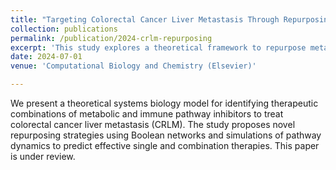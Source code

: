 ```yaml
---
title: "Targeting Colorectal Cancer Liver Metastasis Through Repurposing Metabolic and Immune Inhibitors: A Theoretical Study"
collection: publications
permalink: /publication/2024-crlm-repurposing
excerpt: 'This study explores a theoretical framework to repurpose metabolic and immune inhibitors for treating colorectal cancer liver metastasis (CRLM).'
date: 2024-07-01
venue: 'Computational Biology and Chemistry (Elsevier)'

---
```

We present a theoretical systems biology model for identifying therapeutic combinations of metabolic and immune pathway inhibitors to treat colorectal cancer liver metastasis (CRLM). The study proposes novel repurposing strategies using Boolean networks and simulations of pathway dynamics to predict effective single and combination therapies. This paper is under review.
